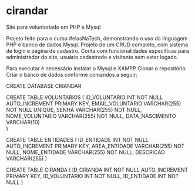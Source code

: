 # cirandar
Site para voluntariado em PHP e Mysql

Projeto feito para o curso #elasNaTech, demonstrando o uso da linguagem PHP e banco de dados Mysql.
Projeto de um CRUD completo, com sistema de login e página de cadastro.
Conta com funcionalidades específicas para administrador do site, usuário cadastrado e visitante sem estar logado.

Para executar é necessário instalar o Mysql e XAMPP
Clonar o repositório
Criar o banco de dados conforme comandos a seguir:

 CREATE DATABASE CIRANDAR
 
 CREATE TABLE VOLUNTARIOS (
     ID_VOLUNTARIO INT NOT NULL AUTO_INCREMENT PRIMARY KEY,
     EMAIL_VOLUNTARIO VARCHAR(255) NOT NULL UNIQUE,
     SENHA VARCHAR(255) NOT NULL,
     NOME_VOLUNTARIO VARCHAR(255) NOT NULL,
     DATA_NASCIMENTO VARCHAR(10)	
     )

 CREATE TABLE ENTIDADES (
 		ID_ENTIDADE INT NOT NULL AUTO_INCREMENT PRIMARY KEY,
		AREA_ENTIDADE VARCHAR(255) NOT NULL,
		NOME_ENTIDADE VARCHAR(255) NOT NULL,
		DESCRICAO VARCHAR(255)
		) 

 CREATE TABLE CIRANDA (
		ID_CIRANDA INT NOT NULL AUTO_INCREMENT PRIMARY KEY,
		ID_VOLUNTARIO INT NOT NULL,
		ID_ENTIDADE INT NOT NULL
		)

